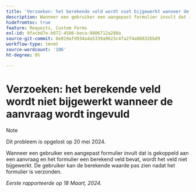 ```yaml
---
title: 'Verzoeken: het berekende veld wordt niet bijgewerkt wanneer de aanvraag wordt ingevuld'
description: Wanneer een gebruiker een aangepast formulier invult dat is gekoppeld aan een aanvraag en het formulier een berekend veld bevat, wordt het veld niet bijgewerkt. De gebruiker kan de berekende waarde pas zien nadat het formulier is verzonden.
hidefromtoc: true
feature: Requests, Custom Forms
exl-id: 9facbd7e-b072-4586-beca-9806712a288a
source-git-commit: 8e019afd934a4a5339a9623c4fa2f4a880326bd9
workflow-type: tm+mt
source-wordcount: '106'
ht-degree: 0%

---
```


# Verzoeken: het berekende veld wordt niet bijgewerkt wanneer de aanvraag wordt ingevuld

>[!NOTE]
>
>Dit probleem is opgelost op 20 mei 2024.

Wanneer een gebruiker een aangepast formulier invult dat is gekoppeld aan een aanvraag en het formulier een berekend veld bevat, wordt het veld niet bijgewerkt. De gebruiker kan de berekende waarde pas zien nadat het formulier is verzonden.

_Eerste rapporteerde op 18 Maart, 2024._

